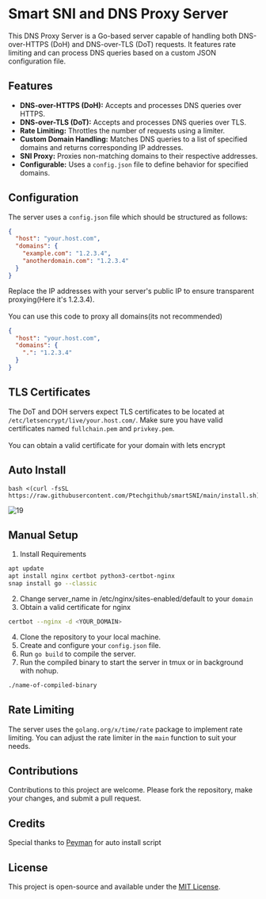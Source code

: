 # Smart SNI and DNS Proxy Server

This DNS Proxy Server is a Go-based server capable of handling both DNS-over-HTTPS (DoH) and DNS-over-TLS (DoT) requests. It features rate limiting and can process DNS queries based on a custom JSON configuration file.

## Features

- **DNS-over-HTTPS (DoH):** Accepts and processes DNS queries over HTTPS.
- **DNS-over-TLS (DoT):** Accepts and processes DNS queries over TLS.
- **Rate Limiting:** Throttles the number of requests using a limiter.
- **Custom Domain Handling:** Matches DNS queries to a list of specified domains and returns corresponding IP addresses.
- **SNI Proxy:** Proxies non-matching domains to their respective addresses.
- **Configurable:** Uses a `config.json` file to define behavior for specified domains.

## Configuration

The server uses a `config.json` file which should be structured as follows:

```json
{
  "host": "your.host.com",
  "domains": {
    "example.com": "1.2.3.4",
    "anotherdomain.com": "1.2.3.4"
  }
}
```

Replace the IP addresses with your server's public IP to ensure transparent proxying(Here it's 1.2.3.4).\
\
You can use this code to proxy all domains(its not recommended)

```json
{
  "host": "your.host.com",
  "domains": {
    ".": "1.2.3.4"
  }
}
```

## TLS Certificates

The DoT and DOH servers expect TLS certificates to be located at `/etc/letsencrypt/live/your.host.com/`. Make sure you have valid certificates named `fullchain.pem` and `privkey.pem`.\
\
You can obtain a valid certificate for your domain with lets encrypt


## Auto Install

```
bash <(curl -fsSL https://raw.githubusercontent.com/Ptechgithub/smartSNI/main/install.sh)
```
![19](https://raw.githubusercontent.com/Ptechgithub/configs/main/media/19.jpg)

## Manual Setup

1. Install Requirements
```bash
apt update
apt install nginx certbot python3-certbot-nginx
snap install go --classic
```
2. Change server_name in /etc/nginx/sites-enabled/default to your `domain`
3. Obtain a valid certificate for nginx
```bash
certbot --nginx -d <YOUR_DOMAIN>
```
4. Clone the repository to your local machine.
5. Create and configure your `config.json` file.
6. Run `go build` to compile the server.
7. Run the compiled binary to start the server in tmux or in background with nohup.

```bash
./name-of-compiled-binary
```

## Rate Limiting

The server uses the `golang.org/x/time/rate` package to implement rate limiting. You can adjust the rate limiter in the `main` function to suit your needs.

## Contributions

Contributions to this project are welcome. Please fork the repository, make your changes, and submit a pull request.

## Credits

Special thanks to [Peyman](https://github.com/Ptechgithub) for auto install script

## License

This project is open-source and available under the [MIT License](LICENSE).
